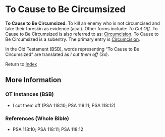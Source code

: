 # To Cause to Be Circumsized
**To Cause to Be Circumsized**. 
To kill an enemy who is not circumcised and take their foreskin as evidence (acai). 
Other forms include: 
*To Cut Off*. 
To Cause to Be Circumsized is also referred to as: 
[Circumcision](Circumcision.md). 
To Cause to Be Circumsized is a subentry. The primary entry is 
[Circumcision](Circumcision.md). 


In the Old Testament (BSB), words representing “To Cause to Be Circumsized” are translated as 
*I cut them off* (3x). 




Return to [Index](00-Index.md)

## More Information

### OT Instances (BSB)

* I cut them off (PSA 118:10; PSA 118:11; PSA 118:12)



### References (Whole Bible)

* PSA 118:10; PSA 118:11; PSA 118:12



